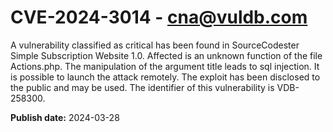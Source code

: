 # CVE-2024-3014 - cna@vuldb.com

A vulnerability classified as critical has been found in SourceCodester Simple Subscription Website 1.0. Affected is an unknown function of the file Actions.php. The manipulation of the argument title leads to sql injection. It is possible to launch the attack remotely. The exploit has been disclosed to the public and may be used. The identifier of this vulnerability is VDB-258300.

**Publish date:** 2024-03-28
